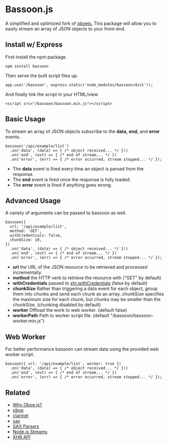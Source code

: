 # Bassoon.js
A simplified and optimized fork of [oboejs.](http://oboejs.com/) This package will allow you to easily stream an array of JSON objects to your front-end.

## Install w/ Express
First install the npm package.
```
npm install bassoon
```
Then serve the built script files up.
```
app.use('/bassoon', express.static('node_modules/bassoon/dist'));
```
And finally link the script in your HTML/view.
```
<script src="/bassoon/bassoon.min.js"></script>
```

## Basic Usage
To stream an array of JSON objects subscribe to the **data,** **end,** and **error** events.

```
bassoon('/api/example/list')
  .on('data', (data) => { /* object received... */ }))
  .on('end', (evt) => { /* end of stream... */ })
  .on('error', (err) => { /* error occurred, stream stopped... */ });
```

- The **data** event is fired every time an object is parsed from the response.
- The **end** event is fired once the response is fully loaded.
- The **error** event is fired if anything goes wrong.

## Advanced Usage
A variety of arguments can be passed to bassoon as well.

```
bassoon({
  url: '/api/example/list',
  method: 'GET',
  withCredentials: false,
  chunkSize: 10,
})
  .on('data', (data) => { /* object received... */ }))
  .on('end', (evt) => { /* end of stream... */ })
  .on('error', (err) => { /* error occurred, stream stopped... */ });
```

- **url** the URL of the JSON resource to be retrieved and processed incrementally.
- **method** the HTTP verb to retrieve the resource with ("GET" by default)
- **withCredentials** passed to [xhr.withCredentials](https://developer.mozilla.org/en-US/docs/Web/API/XMLHttpRequest/withCredentials) (false by default)
- **chunkSize** Rather than triggering a data event for each object, group them into chunks and send each chunk as an array. chunkSize specifies the maximum size for each chunk, but chunks may be smaller than the chunkSize. (chunking disabled by default)
- **worker** Offload the work to web worker. (default false)
- **workerPath** Path to worker script file. (default "/bassoon/bassoon-worker.min.js")

## Web Worker
For better performance bassoon can stream data using the provided web worker script.

```
bassoon({ url: '/api/example/list', worker: true })
  .on('data', (data) => { /* object received... */ }))
  .on('end', (evt) => { /* end of stream... */ })
  .on('error', (err) => { /* error occurred, stream stopped... */ });
```

## Related
- [Why Oboe.js?](http://oboejs.com/why)
- [oboe](https://www.npmjs.com/package/oboe)
- [clarinet](https://www.npmjs.com/package/clarinet)
- [sax](https://www.npmjs.com/package/sax)
- [SAX Parsers](https://docs.oracle.com/javase/tutorial/jaxp/sax/parsing.html)
- [Node.js Streams](https://nodejs.dev/learn/nodejs-streams)
- [XHR API](https://hpbn.co/xmlhttprequest/)

